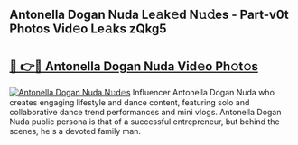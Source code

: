 ## Antonella Dogan Nuda Le𝚊k𝚎d N𝚞𝚍es - Part-v0t Photos Vid𝚎o Le𝚊ks zQkg5

# <h2><a href="http://fbfhq4s.evod.top/?m=Antonella+Dogan+Nuda">🔗 👉🔴 Antonella Dogan Nuda Vid𝚎o Ph𝚘t𝚘s</a></h2>

[![Antonella Dogan Nuda N𝚞d𝚎s](https://i.imgur.com/8V9OHl7.gif)](http://fbfhq4s.evod.top/?m=Antonella+Dogan+Nuda)
Influencer Antonella Dogan Nuda who creates engaging lifestyle and dance content, featuring solo and collaborative dance trend performances and mini vlogs. Antonella Dogan Nuda public persona is that of a successful entrepreneur, but behind the scenes, he's a devoted family man. 
